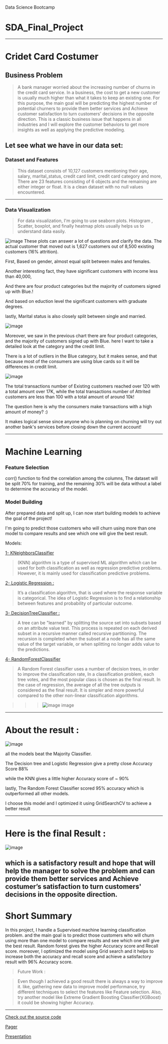 Data Science Bootcamp 

# SDA_Final_Project
---
# Cridet Card Costumer

## Business Problem 

>A bank manager worried about the increasing number of churns in the credit card service. In a business, the cost to get a new customer is usually much higher than what it takes to keep an existing one. For this purpose, the main goal will be predicting the highest number of potential churners to provide them better services and Achieve customer satisfaction to turn customers' decisions in the opposite direction. This is a classic business issue that happens in all industries and I will explore the customer behaviors to get more insights as well as applying the predictive modeling.


## Let see what we have in our data set:

### Dataset and Features
>This dataset consists of 10,127 customers mentioning their age, salary, marital_status, credit card limit, credit card category and more, There are 23 features consisting of 6 objects and the remaining are either integer or float. It is a clean dataset with no null values encountered.

---
### Data Visualization
>For data visualization, I'm going to use seaborn plots. Histogram , Scatter, boxplot, and finally heatmap plots usually helps us to understand data easily.


![image](https://github.com/SarahAlhugail/SDA_Final_Project/blob/main/Image/cat.png)
These plots can answer a lot of questions and clarify the data. The actual customer that moved out is 1,627 customers out of 8,500 existing customers (16% attrition).

First, Based on gender, almost equal split between males and females.

Another interesting fact, they have significant customers with income less than 40,000,

And there are four product categories but the majority of customers signed up with Blue.!

And based on eduction level the significant customers with graduate degrees.

lastly, Marital status is also closely split between single and married.




![image](https://github.com/SarahAlhugail/SDA_Final_Project/blob/main/Image/box.png)


Moreover, we saw in the previous chart there are four product categories, and the majority of customers signed up with Blue. here I want to take a detailed look at the category and the credit limit.

There is a lot of outliers in the Blue category, but it makes sense, and that because most of the consumers are using blue cards so it will be differences in credit limit.


![image](https://github.com/SarahAlhugail/SDA_Final_Project/blob/main/Image/Scatter.png)



The total transactions number of Existing customers reached over 120 with a total amount over 17K, while the total transactions number of Attrited customers are less than 100 with a total amount of around 10k!

The question here is why the consumers make transactions with a high amount of money? :)

It makes logical sense since anyone who is planning on churning will try out another bank's services before closing down the current account!


---
# Machine Learning

### Feature Selection
 corr() function to find the correlation among the columns, The dataset will be split 70% for training, and the remaining 30% will be data without a label to determine the accuracy of the model.
### Model Building

After prepared data and split up, I can now start building models to achieve the goal of the project!

I'm going to predict those customers who will churn using more than one model to compare results and see which one will give the best result.

Models:

  [1- KNeighborsClassifier](https://www.tutorialspoint.com/machine_learning_with_python/machine_learning_with_python_knn_algorithm_finding_nearest_neighbors.htm)

>  (KNN) algorithm is a type of supervised ML algorithm which can be used for both classification as well as regression predictive problems. However, it is mainly used for classification predictive problems.



[2- Logistic Regression :](https://ml-cheatsheet.readthedocs.io/en/latest/logistic_regression.html)

>It’s a classification algorithm, that is used where the response variable is categorical. The idea of Logistic Regression is to find a relationship between features and probability of particular outcome.



[3- DecisionTreeClassifier :](https://psychology.wikia.org/wiki/Decision_tree_learning)
> A tree can be "learned" by splitting the source set into subsets based on an attribute value test. This process is repeated on each derived subset in a recursive manner called recursive partitioning. The recursion is completed when the subset at a node has all the same value of the target variable, or when splitting no longer adds value to the predictions.



[4- RandomForestClassifier](https://www.datacamp.com/community/tutorials/random-forests-classifier-python)


>A Random Forest classifier uses a number of decision trees, in order to improve the classification rate,  In a classification problem, each tree votes, and the most popular class is chosen as the final result. In the case of regression, the average of all the tree outputs is considered as the final result. It is simpler and more powerful compared to the other non-linear classification algorithms.


>>>![image](http://res.cloudinary.com/dyd911kmh/image/upload/f_auto,q_auto:best/v1526467744/voting_dnjweq.jpg)
image


---
# About the result :
 ![image](https://github.com/SarahAlhugail/SDA_Final_Project/blob/main/Image/splot.png)

all the models beat the Majority Classifier.

The Decision tree and Logistic Regression give a pretty close Accuracy Score 88%

while the KNN gives a little higher Accuracy score of ~ 90%

lastly, The Random Forest Classifier scored 95% accuracy which is outperformed all other models.

I choose this model and I optimized it using GridSearchCV to achieve a better result 

---
# Here is the final Result :


 ![image](https://github.com/SarahAlhugail/SDA_Final_Project/blob/main/Image/finalresult.png)

which is a satisfactory result and hope that will help the manager to solve the problem and can provide them better services and Achieve costumer’s satisfaction to turn customers' decisions in the opposite direction.
---
# Short Summary
In this project, I handle a Supervised machine learning classification problem. and the main goal is to predict those customers who will churn using more than one model to compare results and see which one will give the best result. Random forest gives the higher Accuracy score and Recall score. moreover, I optimized the model using Grid search and it helps to increase both the accuracy and recall score and achieve a satisfactory result with 96% Accuracy score.


>Future Work :

>Even though I achieved a good result there is always a way to improve it. like, gathering new data to improve model performance, try different techniques to select the features like Feature selection. Also, try another model like Extreme Gradient Boosting Classifier(XGBoost) it could be showing higher Accuracy.

---

[Check out the source code]()

[ Pager]()

[Presentation]()

 
